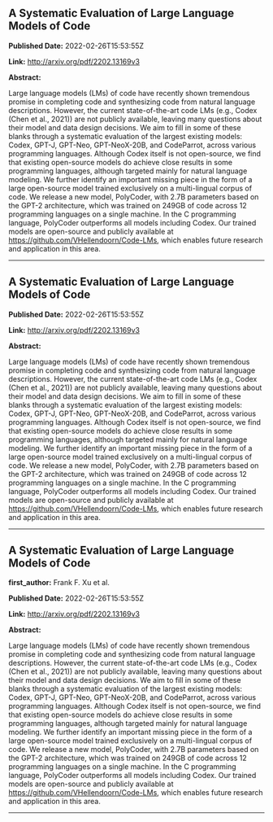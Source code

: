 ## A Systematic Evaluation of Large Language Models of Code

**Published Date:** 2022-02-26T15:53:55Z

**Link:** http://arxiv.org/pdf/2202.13169v3

**Abstract:**

  Large language models (LMs) of code have recently shown tremendous promise in
completing code and synthesizing code from natural language descriptions.
However, the current state-of-the-art code LMs (e.g., Codex (Chen et al.,
2021)) are not publicly available, leaving many questions about their model and
data design decisions. We aim to fill in some of these blanks through a
systematic evaluation of the largest existing models: Codex, GPT-J, GPT-Neo,
GPT-NeoX-20B, and CodeParrot, across various programming languages. Although
Codex itself is not open-source, we find that existing open-source models do
achieve close results in some programming languages, although targeted mainly
for natural language modeling. We further identify an important missing piece
in the form of a large open-source model trained exclusively on a multi-lingual
corpus of code. We release a new model, PolyCoder, with 2.7B parameters based
on the GPT-2 architecture, which was trained on 249GB of code across 12
programming languages on a single machine. In the C programming language,
PolyCoder outperforms all models including Codex. Our trained models are
open-source and publicly available at https://github.com/VHellendoorn/Code-LMs,
which enables future research and application in this area.


---

## A Systematic Evaluation of Large Language Models of Code

**Published Date:** 2022-02-26T15:53:55Z

**Link:** http://arxiv.org/pdf/2202.13169v3

**Abstract:**

  Large language models (LMs) of code have recently shown tremendous promise in
completing code and synthesizing code from natural language descriptions.
However, the current state-of-the-art code LMs (e.g., Codex (Chen et al.,
2021)) are not publicly available, leaving many questions about their model and
data design decisions. We aim to fill in some of these blanks through a
systematic evaluation of the largest existing models: Codex, GPT-J, GPT-Neo,
GPT-NeoX-20B, and CodeParrot, across various programming languages. Although
Codex itself is not open-source, we find that existing open-source models do
achieve close results in some programming languages, although targeted mainly
for natural language modeling. We further identify an important missing piece
in the form of a large open-source model trained exclusively on a multi-lingual
corpus of code. We release a new model, PolyCoder, with 2.7B parameters based
on the GPT-2 architecture, which was trained on 249GB of code across 12
programming languages on a single machine. In the C programming language,
PolyCoder outperforms all models including Codex. Our trained models are
open-source and publicly available at https://github.com/VHellendoorn/Code-LMs,
which enables future research and application in this area.


---

## A Systematic Evaluation of Large Language Models of Code

**first_author:** Frank F. Xu et al.

**Published Date:** 2022-02-26T15:53:55Z

**Link:** http://arxiv.org/pdf/2202.13169v3

**Abstract:**

  Large language models (LMs) of code have recently shown tremendous promise in
completing code and synthesizing code from natural language descriptions.
However, the current state-of-the-art code LMs (e.g., Codex (Chen et al.,
2021)) are not publicly available, leaving many questions about their model and
data design decisions. We aim to fill in some of these blanks through a
systematic evaluation of the largest existing models: Codex, GPT-J, GPT-Neo,
GPT-NeoX-20B, and CodeParrot, across various programming languages. Although
Codex itself is not open-source, we find that existing open-source models do
achieve close results in some programming languages, although targeted mainly
for natural language modeling. We further identify an important missing piece
in the form of a large open-source model trained exclusively on a multi-lingual
corpus of code. We release a new model, PolyCoder, with 2.7B parameters based
on the GPT-2 architecture, which was trained on 249GB of code across 12
programming languages on a single machine. In the C programming language,
PolyCoder outperforms all models including Codex. Our trained models are
open-source and publicly available at https://github.com/VHellendoorn/Code-LMs,
which enables future research and application in this area.


---

